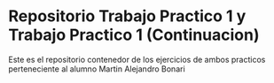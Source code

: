 # Repositorio Trabajo Practico 1 y Trabajo Practico 1 (Continuacion)
Este es el repositorio contenedor de los ejercicios de ambos practicos perteneciente al alumno Martin Alejandro Bonari
